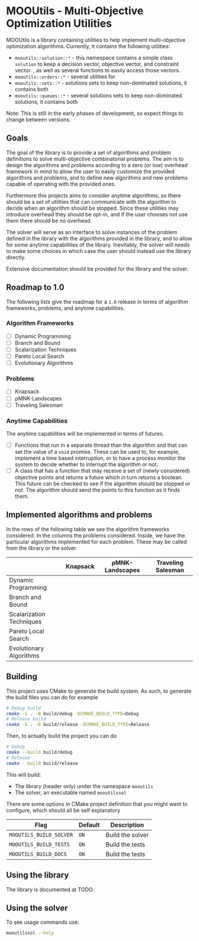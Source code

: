 # MOOUtils - Multi-Objective Optimization Utilities

MOOUtils is a library containing utilities to help implement
multi-objective optimization algorithms. Currently, it contains the
following utilities:

- `mooutils::solution::*` - this namespace contains a simple class
  `solution` to keep a decision vector, objective vector, and constraint
  vector. , as well as several functions to easily access those vectors.
- `mooutils::orders::*` - several utilities for 
- `mooutils::sets::*` - solutions sets to keep non-dominated
  solutions, it contains both 
- `mooutils::queues::*` - several solutions sets to keep non-dominated
  solutions, it contains both 

Note: This is still in the early phases of development, so expect things
to change between versions.

## Goals

The goal of the library is to provide a set of algorithms and problem
definitions to solve multi-objective combinatorial problems. The aim is
to design the algorithms and problems according to a zero (or low)
overhead framework in mind to allow the user to easily customize the
provided algorithms and problems, and to define new algorithms and new
problems capable of operating with the provided ones.

Furthermore this projects aims to consider anytime algorithms, so there
should be a set of utilities that can communicate with the algorithm to
decide when an algorithm should be stopped. Since these utilities may
introduce overhead they should be opt-in, and if the user chooses not
use them there should be no overhead.

The solver will serve as an interface to solve instances of the problem
defined in the library with the algorithms provided in the library, and
to allow for some anytime capabilities of the library. Inevitably, the
solver will needs to make some choices in which case the user should
instead use the library directly.

Extensive documentation should be provided for the library and the
solver.

## Roadmap to 1.0

The following lists give the roadmap for a `1.0` release in terms of
algorithm frameworks, problems, and anytime capabilities.

### Algorithm Frameworks

- [ ] Dynamic Programming
- [ ] Branch and Bound
- [ ] Scalarization Techniques
- [ ] Pareto Local Search
- [ ] Evolutionary Algorithms

### Problems

- [ ] Knapsack
- [ ] ρMNK-Landscapes
- [ ] Traveling Salesman

### Anytime Capabilities

The anytime capabilities will be implemented in terms of futures.

- [ ] Functions that run in a separate thread than the algorithm and
      that can set the value of a `void` promise. These can be used to,
      for example, implement a time based interruption, or to have a
      process monitor the system to decide whether to interrupt the
      algorithm or not.
- [ ] A class that has a function that may receive a set of (newly
      considered) objective points and returns a future which in turn
      returns a boolean. This future can be checked to see if the
      algorithm should be stopped or not. The algorithm should send the
      points to this function as it finds them.

## Implemented algorithms and problems

In the rows of the following table we see the algorithm frameworks
considered. In the columns the problems considered. Inside, we have the
particular algorithms implemented for each problem. These may be called
from the library or the solver.

|                          | Knapsack | ρMNK-Landscapes | Traveling Salesman |
|--------------------------|----------|-----------------|--------------------|
| Dynamic Programming      |          |                 |                    |
| Branch and Bound         |          |                 |                    |
| Scalarization Techniques |          |                 |                    |
| Pareto Local Search      |          |                 |                    |
| Evolutionary Algorithms  |          |                 |                    |

## Building

This project uses CMake to generate the build system. As such, to generate the
build files you can do for example

```sh
# Debug build
cmake -S . -B build/debug -DCMAKE_BUILD_TYPE=Debug
# Release build
cmake -S . -B build/release -DCMAKE_BUILD_TYPE=Release
```

Then, to actually build the project you can do

```sh
# Debug
cmake --build build/debug
# Release
cmake --build build/release
```

This will build:

- The library (header only) under the namespace `mooutils`
- The solver, an executable named `mooutilssol`

There are some options in CMake project definition that you might want to
configure, which should all be self explanatory

| Flag                | Default | Description      |
|---------------------|---------|------------------|
| `MOOUTILS_BUILD_SOLVER` | `ON`    | Build the solver |
| `MOOUTILS_BUILD_TESTS`  | `ON`    | Build the tests  |
| `MOOUTILS_BUILD_DOCS`   | `ON`    | Build the tests  |

## Using the library

The library is documented at TODO.

## Using the solver

To see usage commands use:

```sh
mooutilssol --help
```
